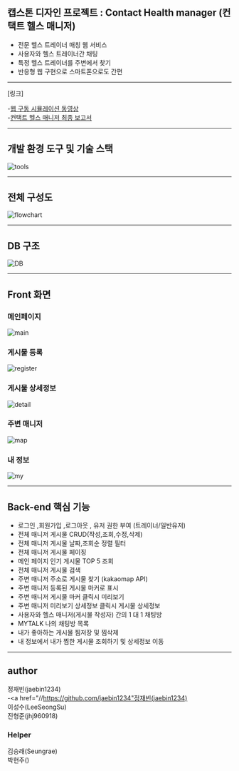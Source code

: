 
## 캡스톤 디자인 프로젝트  : Contact Health manager (컨택트 헬스 매니저)
- 전문 헬스 트레이너 매칭 웹 서비스
- 사용자와 헬스 트레이너간 채팅 
- 특정 헬스 트레이너를 주변에서 찾기
- 반응형 웹 구현으로 스마트폰으로도 간편

---
[링크]

-<a href="https://www.youtube.com/watch?v=dygkSRegXVY&t=28s">웹 구동 시뮬레이션 동영상</a>
<br>
-<a href="https://github.com/ContactHealthManager/spring_practice/tree/master/document">컨택트 헬스 매니저 최종 보고서</a>

---

## 개발 환경 도구 및 기술 스택
![tools](https://user-images.githubusercontent.com/43032589/102872643-573dbb00-4483-11eb-8fa4-3b1aef6f4dc9.png)

---

## 전체 구성도
![flowchart](https://user-images.githubusercontent.com/43032589/102872665-6290e680-4483-11eb-864b-c23213dd4de5.png)

---

## DB 구조
![DB](https://user-images.githubusercontent.com/43032589/102874193-7d645a80-4485-11eb-8df2-c1ab5c0d3320.png)


---

## Front 화면 



### 메인페이지
![main](https://user-images.githubusercontent.com/43032589/102874509-e21fb500-4485-11eb-88c2-d0bec7ee1af2.png)



### 게시물 등록
![register](https://user-images.githubusercontent.com/43032589/102874513-e2b84b80-4485-11eb-8927-0a56217b9c32.png)



### 게시물 상세정보
![detail](https://user-images.githubusercontent.com/43032589/102874517-e350e200-4485-11eb-95e0-a6036b86bc86.png)



### 주변 매니저
![map](https://user-images.githubusercontent.com/43032589/102874520-e350e200-4485-11eb-9a1d-cd03b32d5de6.png)



### 내 정보
![my](https://user-images.githubusercontent.com/43032589/102874521-e3e97880-4485-11eb-9778-254a0b2d4651.png)


---

## Back-end 핵심 기능
- 로그인 ,회원가입 ,로그아웃 , 유저 권한 부여 (트레이너/일반유저)
- 전체 매니저 게시물 CRUD(작성,조회,수정,삭제) 
- 전체 매니저 게시물 날짜,조회순 정렬 필터 
- 전체 매니저 게시물 페이징
- 메인 페이지 인기 게시물 TOP 5 조회
- 전체 매니저 게시물 검색
- 주변 매니저 주소로 게시물 찾기 (kakaomap API)
- 주변 매니저 등록된 게시물 마커로 표시
- 주변 매니저 게시물 마커 클릭시 미리보기
- 주변 매니저 미리보기 상세정보 클릭시 게시물 상세정보
- 사용자와 헬스 매니저(게시물 작성자) 간의 1 대 1 채팅방
- MYTALK 나의 채팅방 목록
- 내가 좋아하는 게시물 찜저장 및 찜삭제
- 내 정보에서 내가 찜한 게시물 조회하기 및 상세정보 이동

---

## author
정재빈(jaebin1234)<br>
-<a href="//https://github.com/jaebin1234"정재빈(jaebin1234)</a><br>
이성수(LeeSeongSu)<br>
진형준(jhj960918)<br>

### Helper
김승래(Seungrae)<br>
박현주()<br>

